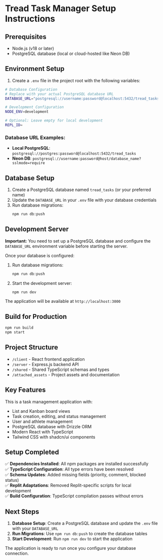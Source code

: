 # Tread Task Manager Setup Instructions

## Prerequisites
- Node.js (v18 or later)
- PostgreSQL database (local or cloud-hosted like Neon DB)

## Environment Setup

1. Create a `.env` file in the project root with the following variables:

```bash
# Database Configuration
# Replace with your actual PostgreSQL database URL
DATABASE_URL="postgresql://username:password@localhost:5432/tread_tasks"

# Development Configuration
NODE_ENV=development

# Optional: Leave empty for local development
REPL_ID=
```

### Database URL Examples:
- **Local PostgreSQL**: `postgresql://postgres:password@localhost:5432/tread_tasks`
- **Neon DB**: `postgresql://username:password@host/database_name?sslmode=require`

## Database Setup

1. Create a PostgreSQL database named `tread_tasks` (or your preferred name)
2. Update the `DATABASE_URL` in your `.env` file with your database credentials
3. Run database migrations:
   ```bash
   npm run db:push
   ```

## Development Server

**Important:** You need to set up a PostgreSQL database and configure the `DATABASE_URL` environment variable before starting the server.

Once your database is configured:

1. Run database migrations:
   ```bash
   npm run db:push
   ```

2. Start the development server:
   ```bash
   npm run dev
   ```

The application will be available at `http://localhost:3000`

## Build for Production

```bash
npm run build
npm start
```

## Project Structure

- `/client` - React frontend application
- `/server` - Express.js backend API
- `/shared` - Shared TypeScript schemas and types
- `/attached_assets` - Project assets and documentation

## Key Features

This is a task management application with:
- List and Kanban board views
- Task creation, editing, and status management
- User and athlete management
- PostgreSQL database with Drizzle ORM
- Modern React with TypeScript
- Tailwind CSS with shadcn/ui components

## Setup Completed

✅ **Dependencies Installed**: All npm packages are installed successfully  
✅ **TypeScript Configuration**: All type errors have been resolved  
✅ **Schema Updates**: Added missing fields (priority, comment, blocked status)  
✅ **Replit Adaptations**: Removed Replit-specific scripts for local development  
✅ **Build Configuration**: TypeScript compilation passes without errors  

## Next Steps

1. **Database Setup**: Create a PostgreSQL database and update the `.env` file with your `DATABASE_URL`
2. **Run Migrations**: Use `npm run db:push` to create the database tables
3. **Start Development**: Run `npm run dev` to start the application

The application is ready to run once you configure your database connection.
